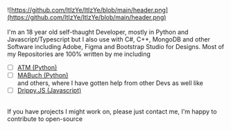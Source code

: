 ![https://github.com/ItIzYe/ItIzYe/blob/main/header.png](https://github.com/ItIzYe/ItIzYe/blob/main/header.png)
<br><br>
I'm an 18 year old self-thaught Developer, mostly in Python and Javascript/Typescript but I also use with C#, C++, MongoDB and other Software including Adobe, Figma and Bootstrap Studio for Designs.
Most of my Repositories are 100% written by me including<br>
- [ ] [ATM (Python)](https://github.com/ItIzYe/atm)
- [ ] [MABuch (Python)](https://github.com/ItIzYe/MABuch)
<br>and others, where I have gotten help from other Devs as well like<br>
- [ ] [Drippy.JS (Javascript)](https://github.com/ItIzYe/Drippy.JS)
<br><br>

If you have projects I might work on, please just contact me, I'm happy to contribute to open-source

<!---
ItIzYe/ItIzYe is a ✨ special ✨ repository because its `README.md` (this file) appears on your GitHub profile.
You can click the Preview link to take a look at your changes.
--->
